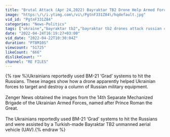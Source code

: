 ```yaml
---
title: "Brutal Attack (Apr 24,2022) Bayraktar TB2 Drone Help Armed Forces of Ukraine Destroy Russian Convoy"
image: "https:\/\/i.ytimg.com\/vi\/PgtnF331Z84\/hqdefault.jpg"
vid_id: "PgtnF331Z84"
categories: "News-Politics"
tags: ["ukraine","bayraktar tb2","bayraktar tb2 drones attack russian convoys"]
date: "2022-04-24T16:19:27+03:00"
vid_date: "2022-04-22T10:30:04Z"
duration: "PT8M10S"
viewcount: "51725"
likeCount: "666"
dislikeCount: ""
channel: "RE FILES"
---
```

{% raw %}Ukrainians reportedly used BM-21 ‘Grad’ systems to hit the Russians. These images show how a drone apparently helped Ukrainian forces to target and destroy a column of Russian military equipment.<br /><br />Zenger News obtained the images from the 14th Separate Mechanized Brigade of the Ukrainian Armed Forces, named after Prince Roman the Great.<br /><br />The Ukrainians reportedly used BM-21 ‘Grad’ systems to hit the Russians and were assisted by a Turkish-made Bayraktar TB2 unmanned aerial vehicle (UAV).{% endraw %}

